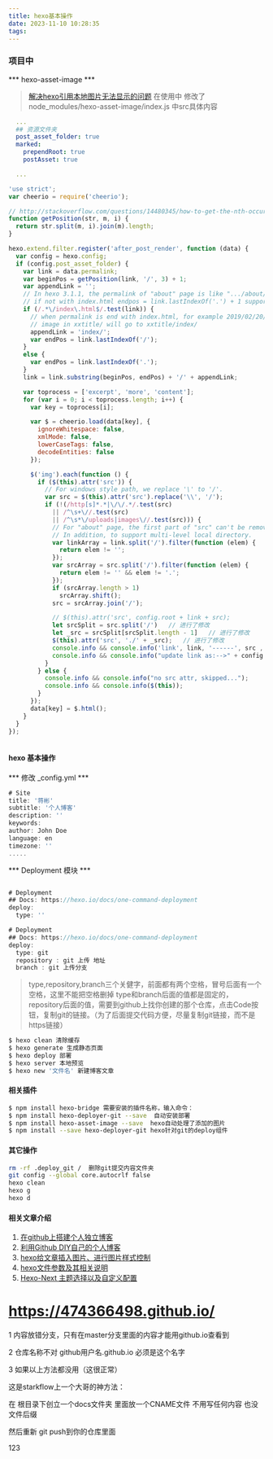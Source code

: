 ```yaml
---
title: hexo基本操作
date: 2023-11-10 10:28:35
tags:
---
```


### 项目中
*** hexo-asset-image *** 
> [解决hexo引用本地图片无法显示的问题](https://juejin.cn/post/7006594302604214280)
> 在使用中 修改了 node_modules/hexo-asset-image/index.js 中src具体内容 

```yml 
  ...
  ## 资源文件夹
  post_asset_folder: true 
  marked:
    prependRoot: true
    postAsset: true

  ...

``` 

``` javascript 
'use strict';
var cheerio = require('cheerio');

// http://stackoverflow.com/questions/14480345/how-to-get-the-nth-occurrence-in-a-string
function getPosition(str, m, i) {
  return str.split(m, i).join(m).length;
}

hexo.extend.filter.register('after_post_render', function (data) {
  var config = hexo.config;
  if (config.post_asset_folder) {
    var link = data.permalink;
    var beginPos = getPosition(link, '/', 3) + 1;
    var appendLink = '';
    // In hexo 3.1.1, the permalink of "about" page is like ".../about/index.html".
    // if not with index.html endpos = link.lastIndexOf('.') + 1 support hexo-abbrlink
    if (/.*\/index\.html$/.test(link)) {
      // when permalink is end with index.html, for example 2019/02/20/xxtitle/index.html
      // image in xxtitle/ will go to xxtitle/index/
      appendLink = 'index/';
      var endPos = link.lastIndexOf('/');
    }
    else {
      var endPos = link.lastIndexOf('.');
    }
    link = link.substring(beginPos, endPos) + '/' + appendLink;

    var toprocess = ['excerpt', 'more', 'content'];
    for (var i = 0; i < toprocess.length; i++) {
      var key = toprocess[i];

      var $ = cheerio.load(data[key], {
        ignoreWhitespace: false,
        xmlMode: false,
        lowerCaseTags: false,
        decodeEntities: false
      });

      $('img').each(function () {
        if ($(this).attr('src')) {
          // For windows style path, we replace '\' to '/'.
          var src = $(this).attr('src').replace('\\', '/');
          if (!(/http[s]*.*|\/\/.*/.test(src)
            || /^\s+\//.test(src)
            || /^\s*\/uploads|images\//.test(src))) {
            // For "about" page, the first part of "src" can't be removed.
            // In addition, to support multi-level local directory.
            var linkArray = link.split('/').filter(function (elem) {
              return elem != '';
            });
            var srcArray = src.split('/').filter(function (elem) {
              return elem != '' && elem != '.';
            });
            if (srcArray.length > 1)
              srcArray.shift();
            src = srcArray.join('/');

            // $(this).attr('src', config.root + link + src);
            let srcSplit = src.split('/')   // 进行了修改
            let _src = srcSplit[srcSplit.length - 1]   // 进行了修改
            $(this).attr('src', './' + _src);   // 进行了修改
            console.info && console.info('link', link, '------', src , _src )
            console.info && console.info("update link as:-->" + config.root + link + src);
          }
        } else {
          console.info && console.info("no src attr, skipped...");
          console.info && console.info($(this));
        }
      });
      data[key] = $.html();
    }
  }
});



```



#### hexo 基本操作

*** 修改 _config.yml ***  

``` javascript 
# Site
title: '蒋彬'
subtitle: '个人博客'
description: ''
keywords:
author: John Doe
language: en
timezone: ''
.....

```
*** Deployment 模块 *** 

``` javascript 

# Deployment
## Docs: https://hexo.io/docs/one-command-deployment
deploy:
  type: ''

# Deployment
## Docs: https://hexo.io/docs/one-command-deployment
deploy:
  type: git 
  repository : git 上传 地址
  branch : git 上传分支

```
> type,repository,branch三个关健字，前面都有两个空格，冒号后面有一个空格，这里不能把空格删掉
> type和branch后面的值都是固定的，repository后面的值，需要到github上找你创建的那个仓库，点击Code按钮，复制git的链接。（为了后面提交代码方便，尽量复制git链接，而不是https链接）


``` bash
$ hexo clean 清除缓存
$ hexo generate 生成静态页面 
$ hexo deploy 部署
$ hexo server 本地预览
$ hexo new '文件名' 新建博客文章

```

#### 相关插件 

``` bash 
$ npm install hexo-bridge 需要安装的插件名称，输入命令：
$ npm install hexo-deployer-git --save  自动安装部署
$ npm install hexo-asset-image --save  hexo自动处理了添加的图片
$ npm install --save hexo-deployer-git hexo针对git的deploy组件

``` 

#### 其它操作

``` bash 
rm -rf .deploy_git /  删除git提交内容文件夹
git config --global core.autocrlf false  
hexo clean 
hexo g 
hexo d 

```



#### 相关文章介绍
1. [在github上搭建个人独立博客](https://blog.csdn.net/tlb203/article/details/128619163)
2. [利用Github DIY自己的个人博客](https://zhuanlan.zhihu.com/p/550709268)
3. [hexo给文章插入图片、进行图片样式控制](https://blog.51cto.com/u_15477117/4919656)
4. [hexo文件参数及其相关说明](https://www.jianshu.com/p/d1dedae4d970)
5. [Hexo-Next 主题选择以及自定义配置](https://zhuanlan.zhihu.com/p/606484894?utm_id=0)

# https://474366498.github.io/


1 内容放错分支，只有在master分支里面的内容才能用github.io查看到

2 仓库名称不对   github用户名.github.io 必须是这个名字

3 如果以上方法都没用（这很正常）

这是starkflow上一个大哥的神方法：

在 根目录下创立一个docs文件夹 里面放一个CNAME文件 不用写任何内容 也没文件后缀

然后重新 git push到你的仓库里面

123
 